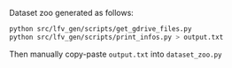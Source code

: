 
Dataset zoo generated as follows:
```bash
python src/lfv_gen/scripts/get_gdrive_files.py
python src/lfv_gen/scripts/print_infos.py > output.txt
```
Then manually copy-paste `output.txt` into `dataset_zoo.py`
